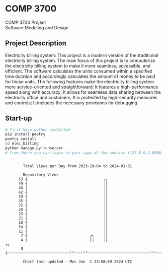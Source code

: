 # COMP 3700
COMP 3700 Project  
Software Modeling and Design
## Project Description
Electricity billing system: This project is a modern version of the traditional electricity billing system. The main focus of this project is to computerize the electricity billing system to make it more seamless, accessible, and efficient. The software calculates the units consumed within a specified time duration and accordingly calculates the amount of money to be paid for those units. The following features make the electricity billing system more service-oriented and straightforward: It features a high-performance speed along with accuracy; It allows for seamless data sharing between the electricity office and customers; It is protected by high-security measures and controls; It includes the necessary provisions for debugging.

## Start-up
```bash
# First have python installed
pip install poetry
poetry install
cd elec_billing
python manage.py runserver
# from there you can login to your copy of the website (127.0.0.1:8000), default creds are admin/admin
```

```

        Total Views per Day from 2023-10-04 to 2024-01-01

        Repository Views
      53 ┼                                  ╭╮
      49 ┤                                  ││
      46 ┤                                  ││
      42 ┤                                  ││
      39 ┤                                  ││
      35 ┤                                  ││
      32 ┤                                  ││
      28 ┤                                  ││
      25 ┤                                  ││
      21 ┤                                  ││
      18 ┤                                  ││
      14 ┤                                  ││
      11 ┤                                  ││
       7 ┤                            ╭╮    ││
       4 ┤                            ││    ││                            ╭╮
       0 ┼────────────────────────────╯╰────╯╰────────────────────────────╯╰───────────────────────

        Chart last updated - Mon Jan  1 23:58:09 2024 UTC
        
```
